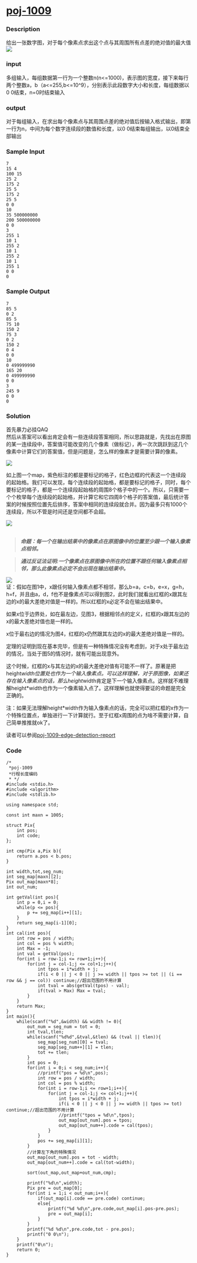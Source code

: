 # [poj-1009](http://poj.org/problem?id=1009)  

### Description
给出一张数字图，对于每个像素点求出这个点与其周围所有点差的绝对值的最大值  
![](https://github.com/tosim/acm-code/raw/master/solutions/resources/poj-1009-img1)  
  
### input  
多组输入，每组数据第一行为一个整数n(n<=1000)，表示图的宽度，接下来每行两个整数a，b（a<=255,b<=10^9），分别表示此段数字大小和长度，每组数据以0 0结束，n=0时结束输入   
  
### output  
对于每组输入，在求出每个像素点与其周围点差的绝对值后按输入格式输出，即第一行为n，中间为每个数字连续段的数值和长度，以0 0结束每组输出，以0结束全部输出  
  
### Sample Input  
```
7 
15 4 
100 15 
25 2 
175 2 
25 5 
175 2 
25 5 
0 0 
10 
35 500000000 
200 500000000 
0 0 
3 
255 1 
10 1 
255 2 
10 1 
255 2 
10 1 
255 1 
0 0 
0 
```

### Sample Output  
```
7 
85 5 
0 2 
85 5 
75 10 
150 2 
75 3 
0 2 
150 2 
0 4 
0 0 
10 
0 499999990 
165 20 
0 499999990 
0 0 
3 
245 9 
0 0 
0 
```
  
### Solution
首先暴力必挂QAQ  
然后从答案可以看出肯定会有一些连续段答案相同，所以思路就是，先找出在原图的某一连续段中，答案值可能改变的几个像素（做标记），再一次次跳跃到这几个像素中计算它们的答案值，但是问题是，怎么样的像素才是需要计算的像素。  

![](https://github.com/tosim/acm-code/raw/master/solutions/resources/poj-1009-img2)

如上图一个map，紫色标注的都是要标记的格子，红色边框的代表这一个连续段的起始格。我们可以发现，每个连续段的起始格，都是要标记的格子，同时，每个要标记的格子，都是一个连续段起始格的周围8个格子中的一个。所以，只需要一个个枚举每个连续段的起始格，并计算它和它四周8个格子的答案值，最后统计答案的时候按照位置先后排序，答案中相同的连续段就合并。因为最多只有1000个连续段，所以不管是时间还是空间都不会超。  

![](https://github.com/tosim/acm-code/raw/master/solutions/resources/poj-1009-img3)  
<br>
>***命题：每一个在输出结果中的像素点在原图像中的位置至少跟一个输入像素点相邻。***  

>***通过反证法证明:一个像素点在原图像中所在的位置不跟任何输入像素点相邻，那么此像素点必定不会出现在输出结果中。***

![](https://github.com/tosim/acm-code/raw/master/solutions/resources/poj-1009-img4.bmp)  
证：假如在图1中，x跟任何输入像素点都不相邻，那么b=a，c=b，e=x，g=h，h=f，并且由a，d，f也不是像素点可以得到图2，此时我们就看出红框的x跟其左边的x的最大差绝对值是一样的。所以红框的x必定不会在输出结果中。   

如果x位于边界处，如在最左边，见图3，根据相邻点的定义，红框的x跟其左边的x的最大差绝对值也是一样的。  

x位于最右边的情况为图4，红框的x仍然跟其左边的x的最大差绝对值是一样的。  

定理的证明到现在基本完毕，但是有一种特殊情况没有考虑到，对于x处于最左边的情况，当处于图5的情况时，就有可能出现意外。  

这个时候，红框的x与其左边的x的最大差绝对值有可能不一样了。原著是把height*width位置处也作为一个输入像素点。可以这样理解，对于原图像，如果还存在输入像素点的话，那么height*width肯定是下一个输入像素点。这样就不难理解height*width也作为一个像素输入点了。这样理解也就使得要证的命题是完全正确的。  

注：如果无法理解height*width作为输入像素点的话，完全可以把红框的x作为一个特殊位置点，单独进行一下计算就行。至于红框x周围的点为啥不需要计算，自己简单推推就ok了。  

读者可以参阅[poj-1009-edge-detection-report](https://leons.im/posts/poj-1009-edge-detection-report/)  


### Code
```
/*
 *poj-1009
 *行程长度编码
 * */
#include <stdio.h>
#include <algorithm>
#include <stdlib.h>

using namespace std;

const int maxn = 1005;

struct Pix{
	int pos;
	int code;
};

int cmp(Pix a,Pix b){
	return a.pos < b.pos;
}

int width,tot,seg_num;
int seg_map[maxn][2];
Pix out_map[maxn*8];
int out_num;

int getVal(int pos){
	int p = 0,i = 0;
	while(p <= pos){
		p += seg_map[i++][1];
	}
	return seg_map[i-1][0];
}
int cal(int pos){
	int row = pos / width;
	int col = pos % width;
	int Max = -1;
	int val = getVal(pos);
	for(int i = row-1;i <= row+1;i++){
		for(int j = col-1;j <= col+1;j++){
			int tpos = i*width + j;
			if(i < 0 || j < 0 || j >= width || tpos >= tot || (i == row && j == col)) continue;//超出范围的不用计算
			int tval = abs(getVal(tpos) - val);
			if(tval > Max) Max = tval;				
		}
	}
	return Max;
}
int main(){
	while(scanf("%d",&width) && width != 0){
		out_num = seg_num = tot = 0;
		int tval,tlen;
		while(scanf("%d%d",&tval,&tlen) && (tval || tlen)){
			seg_map[seg_num][0] = tval;
			seg_map[seg_num++][1] = tlen;
			tot += tlen;
		}
		int pos = 0;
		for(int i = 0;i < seg_num;i++){
			//printf("pos = %d\n",pos);
			int row = pos / width;
			int col = pos % width;
			for(int i = row-1;i <= row+1;i++){
				for(int j = col-1;j <= col+1;j++){
					int tpos = i*width + j;
					if(i < 0 || j < 0 || j >= width || tpos >= tot) continue;//超出范围的不用计算
					//printf("tpos = %d\n",tpos);
					out_map[out_num].pos = tpos;
					out_map[out_num++].code = cal(tpos);
				}
			}
			pos += seg_map[i][1];
		}
		//计算左下角的特殊情况
		out_map[out_num].pos = tot - width;
		out_map[out_num++].code = cal(tot-width);
		
		sort(out_map,out_map+out_num,cmp);
	
		printf("%d\n",width);
		Pix pre = out_map[0];
		for(int i = 1;i < out_num;i++){
			if(out_map[i].code == pre.code) continue;
			else{
				printf("%d %d\n",pre.code,out_map[i].pos-pre.pos);
				pre = out_map[i];
			}
		}
		printf("%d %d\n",pre.code,tot - pre.pos);
		printf("0 0\n");
	}	
	printf("0\n");
	return 0;
}

```




























